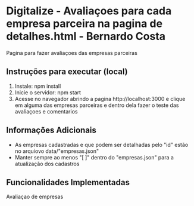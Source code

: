 # Digitalize - Avaliaçoes para cada empresa parceira na pagina de detalhes.html - Bernardo Costa

Pagina para fazer avaliaçoes das empresas parceiras

## Instruções para executar (local)

1. Instale: npm install 
2. Inicie o servidor: npm start 
3. Acesse no navegador abrindo a pagina http://localhost:3000 e clique em alguma das empresas parceiras e dentro dela fazer o teste das avaliaçoes e comentarios

## Informações Adicionais
- As empresas cadastradas e que podem ser detalhadas pelo "id" estão no arquiovo data/"empresas.json"
- Manter sempre ao menos "[ ]" dentro do "empresas.json" para a atualização dos cadastros

## Funcionalidades Implementadas

Avaliaçao de empresas

